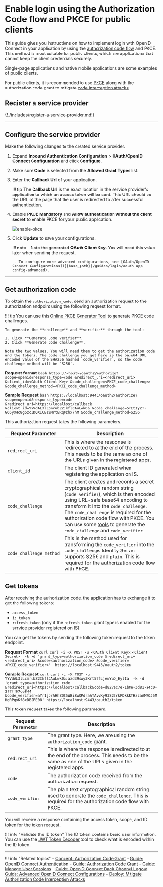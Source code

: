 # Enable login using the Authorization Code flow and PKCE for public clients

This guide gives you instructions on how to implement login with OpenID Connect in your application by using the [authorization code flow]({{base_path}}/references/concepts/authorization/authorization-code-grant) and PKCE. This method is most suitable for public clients, which are applications that cannot keep the client credentials securely.

Single-page applications and native mobile applications are some examples of public clients.

For public clients, it is recommended to use [PKCE](https://datatracker.ietf.org/doc/html/rfc7636) along with the authorization code grant to mitigate [code interception attacks]({{base_path}}/deploy/mitigate-attacks/mitigate-authorization-code-interception-attacks/).

## Register a service provider

{!./includes/register-a-service-provider.md!}

----

## Configure the service provider

Make the following changes to the created service provider.

1. Expand **Inbound Authentication Configuration** > **OAuth/OpenID Connect Configuration** and click **Configure**.

2. Make sure **Code** is selected from the **Allowed Grant Types** list.

3. Enter the **Callback Url** of your application.

    !!! tip
        The **Callback Url** is the exact location in the service provider's application to which an access token will be sent. This URL should be the URL of the page that the user is redirected to after successful authentication.

4. Enable **PKCE Mandatory** and **Allow authentication without the client secret** to enable PKCE for your public application.

    ![enable-pkce]({{base_path}}/assets/img/guides/enable-pkce-public.png)

5. Click **Update** to save your configurations.

    !!! note
        - Note the generated **OAuth Client Key**. You will need this value later when sending the request.

        - To configure more advanced configurations, see [OAuth/OpenID Connect Configurations]({{base_path}}/guides/login/oauth-app-config-advanced).

----

## Get authorization code

To obtain the `authorization_code`, send an authorization request to the authorization endpoint using the following request format.

!!! tip
    You can use this [Online PKCE Generator Tool](https://tonyxu-io.github.io/pkce-generator/) to generate PKCE code challenges.

    To generate the **challenge** and **verifier** through the tool:

    1. Click **Generate Code Verifier**.
    2. Click **Generate Code Challenge**.
    
    Note the two values. You will need them to get the authorization code and the tokens. The code challenge you get here is the base64 URL encoded value of the SHA256 hashed `code_verifier`, so the code challenge method will be `S256`.

**Request format**
    ```bash
    https://<host>/oauth2/authorize?scope=openid&response_type=code
    &redirect_uri=<redirect_uri>
    &client_id=<OAuth Client Key>
    &code_challenge=<PKCE_code_challenge>
    &code_challenge_method=<PKCE_code_challenge_method>
    ```

**Sample Request**
    ```bash
    https://localhost:9443/oauth2/authorize?scope=openid&response_type=code
    &redirect_uri=https://localhost/callback
    &client_id=YYVdAL3lLcmrubZ2IkflCAuLwk0a
    &code_challenge=5vEtIy2T-G65yXHc8g5zcJDQXICBzZMrtERq0zhx7hM
    &code_challenge_method=S256
    ```

This authorization request takes the following parameters.

| Request Parameter | Description    |
|-------------------|----------------|
| `redirect_uri`  | This is where the response is redirected to at the end of the process. This needs to be the same as one of the URLs given in the registered apps. |
| `client_id` | The client ID generated when registering the application on IS.
| `code_challenge`    | The client creates and records a secret cryptographical random string (`code_verifier`), which is then encoded using URL-safe base64 encoding to transform it into the `code_challenge`. The `code_challenge` is required for the authorization code flow with PKCE. You can use some [tools](https://tonyxu-io.github.io/pkce-generator/) to generate the `code_challenge` and `code_verifier`.
| `code_challenge_method` | This is the method used for transforming the `code_verifier` into the `code_challenge`. Identity Server supports S256 and `plain`. This is required for the authorization code flow with PKCE. |

## Get tokens

After receiving the authorization code, the application has to exchange it to get the following tokens:

- `access_token`
- `id_token`
- `refresh_token` (only if the `refresh_token` grant type is enabled for the service provider registered on IS)

You can get the tokens by sending the following token request to the token endpoint.

**Request Format**
    ```curl
    curl -i -X POST -u <OAuth Client Key>:<Client Secret> 
    -k -d 'grant_type=authorization_code
    &redirect_uri=<redirect_uri>
    &code=<authorization_code>
    &code_verifier=<PKCE_code_verifier>' 
    https://localhost:9443/oauth2/token
    ```

**Sample Request**
    ```curl
    curl -i -X POST -u YYVdAL3lLcmrubZ2IkflCAuLwk0a:azd39swy3Krt59fLjewYuD_EylIa 
    -k -d 'grant_type=authorization_code
    &redirect_uri=https://localhost/callback&code=d827ec7e-1b8e-3d81-a4c0-2f7ff67ce844
    &code_verifier=aYr1jbrAHhZDC5WBi8wQPdraATAvvKy93S22rkPDkkRTHzzaAMVOJ5MHgRPgoKf8xDBJPE08'
    https://localhost:9443/oauth2/token
    ```

This token request takes the following parameters.

| Request Parameter | Description    |
|-------------------|----------------|
| `grant_type`    | The grant type. Here, we are using the `authorization_code` grant.   |
| `redirect_uri`  | This is where the response is redirected to at the end of the process. This needs to be the same as one of the URLs given in the registered apps. |
| `code`  | The authorization code received from the authorization request.   |
| `code_verifier` | The plain text cryptographical random string used to generate the `code_challenge`. This is required for the authorization code flow with PKCE.    |


You will receive a response containing the access token, scope, and ID token for the token request.

!!! info "Validate the ID token"
    The ID token contains basic user information. You can use the [JWT Token Decoder](https://devtoolzone.com/decoder/jwt) tool to check what is encoded within the ID token.

----

!!! info "Related topics"
    - [Concept: Authorization Code Grant]({{base_path}}/references/concepts/authorization/authorization-code-grant)
    - [Guide: OpenID Connect Authentication]({{base_path}}/guides/login/oidc-authentication)
    - [Guide: Authorization Code Grant]({{base_path}}/guides/access-delegation/auth-code-playground)
    - [Guide: Manage User Sessions]({{base_path}}/guides/login/session-management-logout)
    - [Guide: OpenID Connect Back-Channel Logout]({{base_path}}/guides/login/oidc-backchannel-logout)
    - [Guide: Advanced OpenID Connect Configurations]({{base_path}}/guides/login/oauth-app-config-advanced)
    - [Deploy: Mitigate Authorization Code Interception Attacks]({{base_path}}/deploy/mitigate-attacks/mitigate-authorization-code-interception-attacks/)